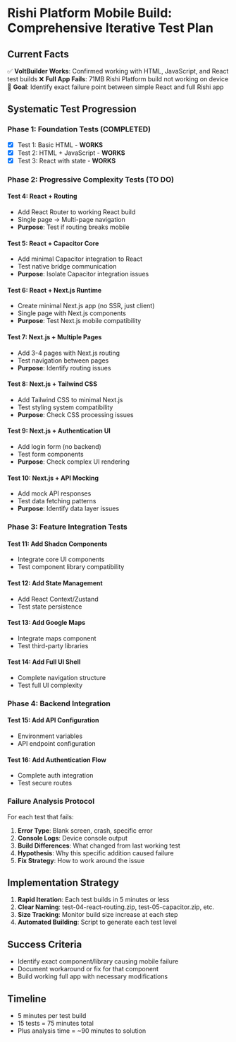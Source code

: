 # Rishi Platform Mobile Build: Comprehensive Iterative Test Plan

## Current Facts
✅ **VoltBuilder Works**: Confirmed working with HTML, JavaScript, and React test builds
❌ **Full App Fails**: 71MB Rishi Platform build not working on device
🎯 **Goal**: Identify exact failure point between simple React and full Rishi app

## Systematic Test Progression

### Phase 1: Foundation Tests (COMPLETED)
- [x] Test 1: Basic HTML - **WORKS**
- [x] Test 2: HTML + JavaScript - **WORKS**  
- [x] Test 3: React with state - **WORKS**

### Phase 2: Progressive Complexity Tests (TO DO)

#### Test 4: React + Routing
- Add React Router to working React build
- Single page → Multi-page navigation
- **Purpose**: Test if routing breaks mobile

#### Test 5: React + Capacitor Core
- Add minimal Capacitor integration to React
- Test native bridge communication
- **Purpose**: Isolate Capacitor integration issues

#### Test 6: React + Next.js Runtime
- Create minimal Next.js app (no SSR, just client)
- Single page with Next.js components
- **Purpose**: Test Next.js mobile compatibility

#### Test 7: Next.js + Multiple Pages
- Add 3-4 pages with Next.js routing
- Test navigation between pages
- **Purpose**: Identify routing issues

#### Test 8: Next.js + Tailwind CSS
- Add Tailwind CSS to minimal Next.js
- Test styling system compatibility
- **Purpose**: Check CSS processing issues

#### Test 9: Next.js + Authentication UI
- Add login form (no backend)
- Test form components
- **Purpose**: Check complex UI rendering

#### Test 10: Next.js + API Mocking
- Add mock API responses
- Test data fetching patterns
- **Purpose**: Identify data layer issues

### Phase 3: Feature Integration Tests

#### Test 11: Add Shadcn Components
- Integrate core UI components
- Test component library compatibility

#### Test 12: Add State Management
- Add React Context/Zustand
- Test state persistence

#### Test 13: Add Google Maps
- Integrate maps component
- Test third-party libraries

#### Test 14: Add Full UI Shell
- Complete navigation structure
- Test full UI complexity

### Phase 4: Backend Integration

#### Test 15: Add API Configuration
- Environment variables
- API endpoint configuration

#### Test 16: Add Authentication Flow
- Complete auth integration
- Test secure routes

### Failure Analysis Protocol

For each test that fails:
1. **Error Type**: Blank screen, crash, specific error
2. **Console Logs**: Device console output
3. **Build Differences**: What changed from last working test
4. **Hypothesis**: Why this specific addition caused failure
5. **Fix Strategy**: How to work around the issue

## Implementation Strategy

1. **Rapid Iteration**: Each test builds in 5 minutes or less
2. **Clear Naming**: test-04-react-routing.zip, test-05-capacitor.zip, etc.
3. **Size Tracking**: Monitor build size increase at each step
4. **Automated Building**: Script to generate each test level

## Success Criteria

- Identify exact component/library causing mobile failure
- Document workaround or fix for that component
- Build working full app with necessary modifications

## Timeline

- 5 minutes per test build
- 15 tests = 75 minutes total
- Plus analysis time = ~90 minutes to solution